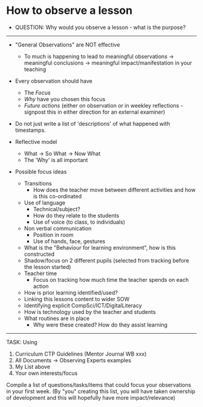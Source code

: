 How to observe a lesson
=======================

* QUESTION: Why would you observe a lesson - what is the purpose?

---


* "General Observations" are NOT effective
    * To much is happening to lead to meaningful observations -> meaningful conclusions -> meaningful impact/manifestation in your teaching
* Every observation should have
    * The _Focus_
    * _Why_ have you chosen this focus
    * _Future actions_ (either on observation or in weekley reflections - signpost this in either direction for an external examiner)
* Do not just write a list of 'descriptions' of what happened with timestamps.
* Reflective model
    * What -> So What -> Now What
    * The 'Why' is all important


* Possible focus ideas
    * Transitions
        * How does the teacher move between different activities and how is this co-ordinated
    * Use of language
        * Technical/subject?
        * How do they relate to the students
        * Use of voice (to class, to individuals)
    * Non verbal communication
        * Position in room
        * Use of hands, face, gestures
    * What is the "Behaviour for learning environment", how is this constructed
    * Shadow/focus on 2 different pupils (selected from tracking before the lesson started)
    * Teacher time
        * Focus on tracking how much time the teacher spends on each action
    * How is prior learning identified/used?
    * Linking this lessons content to wider SOW
    * Identifying explicit CompSci/ICT/DigitalLiteracy
    * How is technology used by the teacher and students
    * What routines are in place
        * Why were these created? How do they assist learning

---

TASK:
Using 

1. Curriculum CTP Guidelines (Mentor Journal WB xxx)
2. All Documents -> Observing Experts examples
3. My List above
4. Your own interests/focus

Compile a list of questions/tasks/items that could focus your observations in your first week.
(By "you" creating this list, you will have taken ownership of development and this will hopefully have more impact/relevance)
